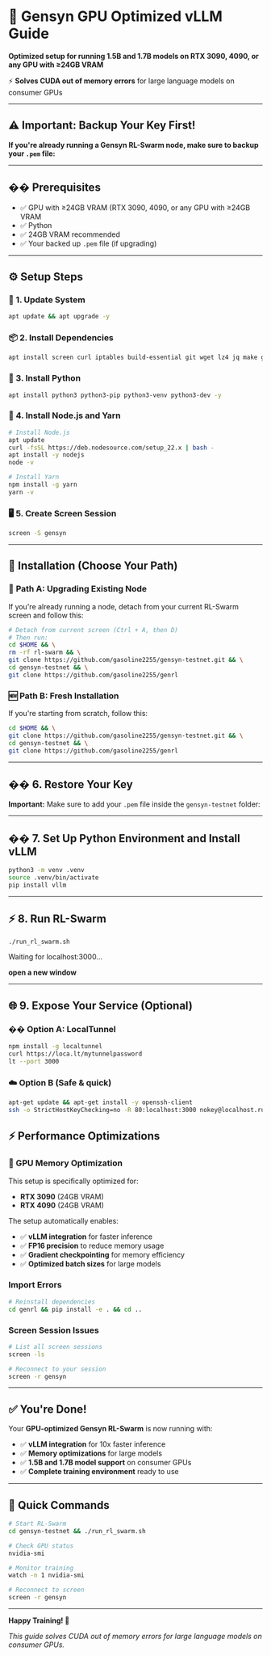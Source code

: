 # 🚀 Gensyn GPU Optimized vLLM Guide

**Optimized setup for running 1.5B and 1.7B models on RTX 3090, 4090, or any GPU with ≥24GB VRAM**

⚡️ **Solves CUDA out of memory errors** for large language models on consumer GPUs

---

## ⚠️ Important: Backup Your Key First!

**If you're already running a Gensyn RL-Swarm node, make sure to backup your `.pem` file:**

---

## �� Prerequisites

* ✅ GPU with ≥24GB VRAM (RTX 3090, 4090, or any GPU with ≥24GB VRAM
* ✅ Python
* ✅ 24GB VRAM recommended
* ✅ Your backed up `.pem` file (if upgrading)

---

## ⚙️ Setup Steps

### 🔧 1. Update System

```bash
apt update && apt upgrade -y
```

### 📦 2. Install Dependencies

```bash
apt install screen curl iptables build-essential git wget lz4 jq make gcc nano automake autoconf tmux htop nvme-cli libgbm1 pkg-config libssl-dev libleveldb-dev tar clang bsdmainutils ncdu unzip libleveldb-dev -y
```

### 🐍 3. Install Python

```bash
apt install python3 python3-pip python3-venv python3-dev -y
```

### 📱 4. Install Node.js and Yarn

```bash
# Install Node.js
apt update
curl -fsSL https://deb.nodesource.com/setup_22.x | bash -
apt install -y nodejs
node -v

# Install Yarn
npm install -g yarn
yarn -v
```

### 🖥️ 5. Create Screen Session

```bash
screen -S gensyn
```

---

## 🚀 Installation (Choose Your Path)

### 🔄 **Path A: Upgrading Existing Node**

If you're already running a node, detach from your current RL-Swarm screen and follow this:

```bash
# Detach from current screen (Ctrl + A, then D)
# Then run:
cd $HOME && \
rm -rf rl-swarm && \
git clone https://github.com/gasoline2255/gensyn-testnet.git && \
cd gensyn-testnet && \
git clone https://github.com/gasoline2255/genrl
```

### 🆕 **Path B: Fresh Installation**

If you're starting from scratch, follow this:

```bash
cd $HOME && \
git clone https://github.com/gasoline2255/gensyn-testnet.git && \
cd gensyn-testnet && \
git clone https://github.com/gasoline2255/genrl
```

---

## �� 6. Restore Your Key

**Important:** Make sure to add your `.pem` file inside the `gensyn-testnet` folder:

---

## �� 7. Set Up Python Environment and Install vLLM

```bash
python3 -m venv .venv
source .venv/bin/activate
pip install vllm
```

---

## ⚡ 8. Run RL-Swarm

```bash
./run_rl_swarm.sh
```

Waiting for localhost:3000...

**open a new window**

---

## 🌐 9. Expose Your Service (Optional)

### �� Option A: LocalTunnel

```bash
npm install -g localtunnel
curl https://loca.lt/mytunnelpassword
lt --port 3000
```
### ☁️ Option B (Safe & quick)
```bash
apt-get update && apt-get install -y openssh-client
ssh -o StrictHostKeyChecking=no -R 80:localhost:3000 nokey@localhost.run
```

## ⚡ Performance Optimizations

### 🎯 GPU Memory Optimization

This setup is specifically optimized for:
- **RTX 3090** (24GB VRAM)
- **RTX 4090** (24GB VRAM)

The setup automatically enables:
- ✅ **vLLM integration** for faster inference
- ✅ **FP16 precision** to reduce memory usage
- ✅ **Gradient checkpointing** for memory efficiency
- ✅ **Optimized batch sizes** for large models

### Import Errors

```bash
# Reinstall dependencies
cd genrl && pip install -e . && cd ..
```

### Screen Session Issues

```bash
# List all screen sessions
screen -ls

# Reconnect to your session
screen -r gensyn
```

---

## ✅ You're Done!

Your **GPU-optimized Gensyn RL-Swarm** is now running with:

- ✅ **vLLM integration** for 10x faster inference
- ✅ **Memory optimizations** for large models
- ✅ **1.5B and 1.7B model support** on consumer GPUs
- ✅ **Complete training environment** ready to use

---

## 🎯 Quick Commands

```bash
# Start RL-Swarm
cd gensyn-testnet && ./run_rl_swarm.sh

# Check GPU status
nvidia-smi

# Monitor training
watch -n 1 nvidia-smi

# Reconnect to screen
screen -r gensyn
```

---

**Happy Training! 🚀**

*This guide solves CUDA out of memory errors for large language models on consumer GPUs.*
